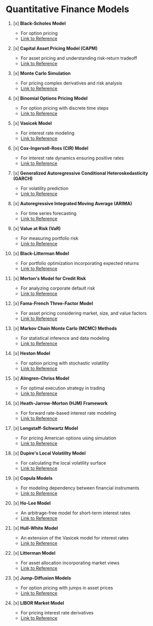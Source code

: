 # Quantitative Finance Models

1. [x] **Black-Scholes Model**
   - For option pricing
   - [Link to Reference](insert_link_here)

2. [x] **Capital Asset Pricing Model (CAPM)**
   - For asset pricing and understanding risk-return tradeoff
   - [Link to Reference](insert_link_here)

3. [x] **Monte Carlo Simulation**
   - For pricing complex derivatives and risk analysis
   - [Link to Reference](insert_link_here)

4. [x] **Binomial Options Pricing Model**
   - For option pricing with discrete time steps
   - [Link to Reference](insert_link_here)

5. [x] **Vasicek Model**
   - For interest rate modeling
   - [Link to Reference](insert_link_here)

6. [x] **Cox-Ingersoll-Ross (CIR) Model**
   - For interest rate dynamics ensuring positive rates
   - [Link to Reference](insert_link_here)

7. [x] **Generalized Autoregressive Conditional Heteroskedasticity (GARCH)**
   - For volatility prediction
   - [Link to Reference](insert_link_here)

8. [x] **Autoregressive Integrated Moving Average (ARIMA)**
   - For time series forecasting
   - [Link to Reference](insert_link_here)

9. [x] **Value at Risk (VaR)**
   - For measuring portfolio risk
   - [Link to Reference](insert_link_here)

10. [x] **Black-Litterman Model**
    - For portfolio optimization incorporating expected returns
    - [Link to Reference](insert_link_here)

11. [x] **Merton's Model for Credit Risk**
    - For analyzing corporate default risk
    - [Link to Reference](insert_link_here)

12. [x] **Fama-French Three-Factor Model**
    - For asset pricing considering market, size, and value factors
    - [Link to Reference](insert_link_here)

13. [x] **Markov Chain Monte Carlo (MCMC) Methods**
    - For statistical inference and data modeling
    - [Link to Reference](insert_link_here)

14. [x] **Heston Model**
    - For option pricing with stochastic volatility
    - [Link to Reference](insert_link_here)

15. [x] **Almgren-Chriss Model**
    - For optimal execution strategy in trading
    - [Link to Reference](insert_link_here)

16. [x] **Heath-Jarrow-Morton (HJM) Framework**
    - For forward rate-based interest rate modeling
    - [Link to Reference](insert_link_here)

17. [x] **Longstaff-Schwartz Model**
    - For pricing American options using simulation
    - [Link to Reference](insert_link_here)

18. [x] **Dupire's Local Volatility Model**
    - For calculating the local volatility surface
    - [Link to Reference](insert_link_here)

19. [x] **Copula Models**
    - For modeling dependency between financial instruments
    - [Link to Reference](insert_link_here)

20. [x] **Ho-Lee Model**
    - An arbitrage-free model for short-term interest rates
    - [Link to Reference](insert_link_here)

21. [x] **Hull-White Model**
    - An extension of the Vasicek model for interest rates
    - [Link to Reference](insert_link_here)

22. [x] **Litterman Model**
    - For asset allocation incorporating market views
    - [Link to Reference](insert_link_here)

23. [x] **Jump-Diffusion Models**
    - For option pricing with jumps in asset prices
    - [Link to Reference](insert_link_here)

24. [x] **LIBOR Market Model**
    - For pricing interest rate derivatives
    - [Link to Reference](insert_link_here)
